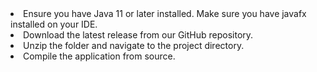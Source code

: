   <li>Ensure you have Java 11 or later installed. Make sure you have javafx installed on your IDE.</li>
        <li>Download the latest release from our GitHub repository.</li>
        <li>Unzip the folder and navigate to the project directory.</li>
        <li>Compile the application from source.</li>
